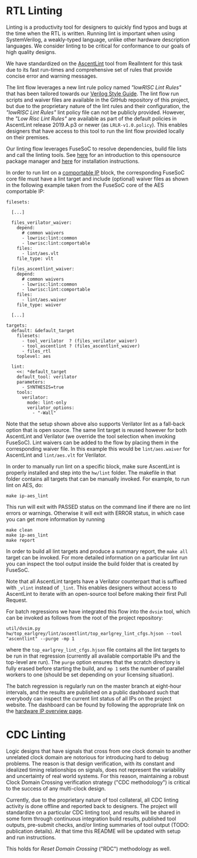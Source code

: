 # RTL Linting

Linting is a productivity tool for designers to quickly find typos and bugs at the time when the RTL is written.
Running lint is important when using SystemVerilog, a weakly-typed language, unlike other hardware description languages.
We consider linting to be critical for conformance to our goals of high quality designs.

We have standardized on the [AscentLint](https://www.realintent.com/rtl-linting-ascent-lint/) tool from RealIntent for this task due to its fast run-times and comprehensive set of rules that provide concise error and warning messages.

The lint flow leverages a new lint rule policy named _"lowRISC Lint Rules"_ that has been tailored towards our [Verilog Style Guide](https://github.com/lowRISC/style-guides/blob/master/VerilogCodingStyle.md).
The lint flow run scripts and waiver files are available in the GitHub repository of this project, but due to the proprietary nature of the lint rules and their configuration, the _"lowRISC Lint Rules"_ lint policy file can not be publicly provided.
However, the _"Low Risc Lint Rules"_ are available as part of the default policies in AscentLint release 2019.A.p3 or newer (as `LRLR-v1.0.policy`).
This enables designers that have access to this tool to run the lint flow provided locally on their premises.

Our linting flow leverages FuseSoC to resolve dependencies, build file lists and call the linting tools. See [here](https://github.com/olofk/fusesoc) for an introduction to this opensource package manager and [here](https://docs.opentitan.org/doc/ug/install_instructions/) for installation instructions.

In order to run lint on a [comportable IP](https://docs.opentitan.org/doc/rm/comportability_specification/) block, the corresponding FuseSoC core file must have a lint target and include (optional) waiver files as shown in the following example taken from the FuseSoC core of the AES comportable IP:
```
filesets:

  [...]

  files_verilator_waiver:
    depend:
      # common waivers
      - lowrisc:lint:common
      - lowrisc:lint:comportable
    files:
      - lint/aes.vlt
    file_type: vlt

  files_ascentlint_waiver:
    depend:
      # common waivers
      - lowrisc:lint:common
      - lowrisc:lint:comportable
    files:
      - lint/aes.waiver
    file_type: waiver

  [...]

targets:
  default: &default_target
    filesets:
      - tool_verilator  ? (files_verilator_waiver)
      - tool_ascentlint ? (files_ascentlint_waiver)
      - files_rtl
    toplevel: aes

  lint:
    <<: *default_target
    default_tool: verilator
    parameters:
      - SYNTHESIS=true
    tools:
      verilator:
        mode: lint-only
        verilator_options:
          - "-Wall"
```
Note that the setup shown above also supports Verilator lint as a fall-back option that is open source.
The same lint target is reused however for both AscentLint and Verilator (we override the tool selection when invoking FuseSoC).
Lint waivers can be added to the flow by placing them in the corresponding waiver file.
In this example this would be `lint/aes.waiver` for AscentLint and `lint/aes.vlt` for Verilator.

In order to manually run lint on a specific block, make sure AscentLint is properly installed and step into the `hw/lint` folder.
The makefile in that folder contains all targets that can be manually invoked.
For example, to run lint on AES, do:
```
make ip-aes_lint
```
This run will exit with PASSED status on the command line if there are no lint errors or warnings.
Otherwise it will exit with ERROR status, in which case you can get more information by running
```
make clean
make ip-aes_lint
make report
```
In order to build all lint targets and produce a summary report, the `make all` target can be invoked.
For more detailed information on a particular lint run you can inspect the tool output inside the build folder that is created by FuseSoC.

Note that all AscentLint targets have a Verilator counterpart that is suffixed with `_vlint` instead of `_lint`.
This enables designers without access to AscentLint to iterate with an open-source tool before making their first Pull Request.

For batch regressions we have integrated this flow into the `dvsim` tool, which can be invoked as follows from the root of the project repository:
```
util/dvsim.py hw/top_earlgrey/lint/ascentlint/top_earlgrey_lint_cfgs.hjson --tool "ascentlint" --purge -mp 1
```
where the `top_earlgrey_lint_cfgs.hjson` file contains all the lint targets to be run in that regression (currently all available comportable IPs and the top-level are run).
The `purge` option ensures that the scratch directory is fully erased before starting the build, and `mp 1` sets the number of parallel workers to one (should be set depending on your licensing situation).

The batch regression is regularly run on the master branch at eight-hour intervals, and the results are published on a public dashboard such that everybody can inspect the current lint status of all IPs on the project website.
The dashboard can be found by following the appropriate link on the [hardware IP overview page](https://docs.opentitan.org/hw).

# CDC Linting

Logic designs that have signals that cross from one clock domain to
another unrelated clock domain are notorious for introducing hard to
debug problems.  The reason is that design verification, with its constant
and idealized timing relationships on signals, does not represent the
variability and uncertainty of real world systems.  For this reason,
maintaining a robust Clock Domain Crossing verification strategy ("CDC
methodology") is critical to the success of any multi-clock design.

Currently, due to the proprietary nature of tool collateral, all CDC linting
activity is done offline and reported back to designers.  The project will
standardize on a particular CDC linting tool, and results will be shared in
some form through continuous integration build results, published tool
outputs, pre-submit checks, and/or linting summaries of tool output
(TODO: publication details).  At that time this README will be updated
with setup and run instructions.

This holds for *Reset Domain Crossing* ("RDC") methodology as well.
